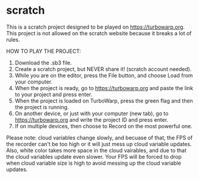 # scratch
This is a scratch project designed to be played on https://turbowarp.org. This project is not allowed on the scratch website because it breaks a lot of rules.

HOW TO PLAY THE PROJECT: 
  1. Download the .sb3 file.
  2. Create a scratch project, but NEVER share it! (scratch account needed).
  3. While you are on the editor, press the File button, and choose Load from your computer.
  4. When the project is ready, go to https://turbowarp.org and paste the link to your project and press enter.
  5. When the project is loaded on TurboWarp, press the green flag and then the project is running.
  6. On another device, or just with your computer (new tab), go to https://turbowarp.org and write the project ID and press enter.
  7. If on multiple devices, then choose to Record on the most powerful one.

Please note: cloud variables change slowly, and becuase of that, the FPS of the recorder can't be too high or it will just mess up cloud variable updates.
Also, white color takes more space in the cloud vairables, and due to that the cloud variables update even slower. Your FPS will be forced to drop when cloud variable size is high to avoid messing up the cloud variable updates.

